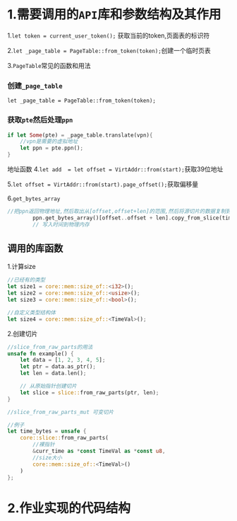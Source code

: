 

# 1.需要调用的`API`库和参数结构及其作用



1.`let token = current_user_token();` 获取当前的token,页面表的标识符

2.`let _page_table = PageTable::from_token(token);`创建一个临时页表

   

3.`PageTable`常见的函数和用法

### 创建`_page_table`
`let _page_table = PageTable::from_token(token);`
### 获取`pte`然后处理`ppn`
```rust
if let Some(pte) = _page_table.translate(vpn){
    //vpn是需要的虚拟地址
	let ppn = pte.ppn();
}
```

地址函数
4.`let add  = let offset = VirtAddr::from(start);`获取39位地址

5.`let offset = VirtAddr::from(start).page_offset();`获取偏移量

6.`get_bytes_array`

```rust
//把ppn返回物理地址,然后取出从[offset,offset+len]的范围,然后将源切片的数据复制到目标切片
        ppn.get_bytes_array()[offset..offset + len].copy_from_slice(time_bytes);
        // 写入时间到物理内存
```



## 调用的库函数

1.计算size

```rust
//已经有的类型
let size1 = core::mem::size_of::<i32>();
let size2 = core::mem::size_of::<usize>();
let size3 = core::mem::size_of::<bool>();

//自定义类型结构体
let size4 = core::mem::size_of::<TimeVal>();
```

2.创建切片

```rust
//slice_from_raw_parts的用法
unsafe fn example() {
    let data = [1, 2, 3, 4, 5];
    let ptr = data.as_ptr();
    let len = data.len();

    // 从原始指针创建切片
    let slice = slice::from_raw_parts(ptr, len);
}

//slice_from_raw_parts_mut 可变切片

//例子
let time_bytes = unsafe {
    core::slice::from_raw_parts(
        //裸指针
        &curr_time as *const TimeVal as *const u8,
        //size大小
        core::mem::size_of::<TimeVal>()
    )
};
```

# 2.作业实现的代码结构



